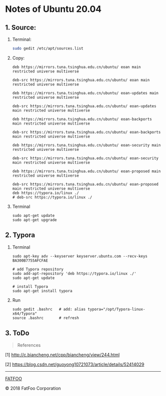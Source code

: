 # Notes of Ubuntu 20.04

## 1. Source:

1. Terminal:

   ```bash
   sudo gedit /etc/apt/sources.list
   ```

2. Copy:

   ```
   deb https://mirrors.tuna.tsinghua.edu.cn/ubuntu/ eoan main restricted universe multiverse
   
   deb-src https://mirrors.tuna.tsinghua.edu.cn/ubuntu/ eoan main restricted universe multiverse
   
   deb https://mirrors.tuna.tsinghua.edu.cn/ubuntu/ eoan-updates main restricted universe multiverse
   
   deb-src https://mirrors.tuna.tsinghua.edu.cn/ubuntu/ eoan-updates main restricted universe multiverse
   
   deb https://mirrors.tuna.tsinghua.edu.cn/ubuntu/ eoan-backports main restricted universe multiverse
   
   deb-src https://mirrors.tuna.tsinghua.edu.cn/ubuntu/ eoan-backports main restricted universe multiverse
   
   deb https://mirrors.tuna.tsinghua.edu.cn/ubuntu/ eoan-security main restricted universe multiverse
   
   deb-src https://mirrors.tuna.tsinghua.edu.cn/ubuntu/ eoan-security main restricted universe multiverse
   
   deb https://mirrors.tuna.tsinghua.edu.cn/ubuntu/ eoan-proposed main restricted universe multiverse
   
   deb-src https://mirrors.tuna.tsinghua.edu.cn/ubuntu/ eoan-proposed main restricted universe multiverse
   deb https://typora.io/linux ./
   # deb-src https://typora.io/linux ./
   ```

3. Terminal

   ```shell
   sudo apt-get update
   sudo apt-get upgrade
   ```

## 2. Typora

1. Terminal

   ```shell
   sudo apt-key adv --keyserver keyserver.ubuntu.com --recv-keys BA300B7755AFCFAE
   
   # add Typora repository
   sudo add-apt-repository 'deb https://typora.io/linux ./'
   sudo apt-get update
   
   # install Typora
   sudo apt-get install typora
   ```

2. Run

   ```shell
   sudo gedit .bashrc   # add: alias typora="/opt/Typora-linux-x64/Typora"
   source .bashrc       # refresh
   ```

## 3. ToDo









> References

[1] http://c.biancheng.net/cpp/biancheng/view/244.html

[2] https://blog.csdn.net/guoyong10721073/article/details/52414029

----------------------

[FATFOO](https://github.com/snowyben)

<div class="footer">
&copy; 2018 FatFoo Corporation
</div>

